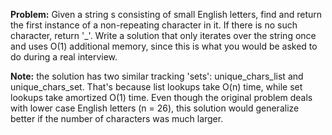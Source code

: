 **Problem:** Given a string s consisting of small English letters, find and return the first instance of a non-repeating character in it. If there is no such character, return '_'. Write a solution that only iterates over the string once and uses O(1) additional memory, since this is what you would be asked to do during a real interview.

**Note:** the solution has two similar tracking 'sets': unique_chars_list and unique_chars_set. That's because list lookups take O(n) time, while set lookups take amortized O(1) time. Even though the original problem deals with lower case English letters (n = 26), this solution would generalize better if the number of characters was much larger.
